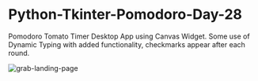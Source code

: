 # Python-Tkinter-Pomodoro-Day-28
Pomodoro Tomato Timer Desktop App using Canvas Widget. Some use of Dynamic Typing with added functionality, checkmarks appear after each round.

![grab-landing-page](https://github.com/winnie1312/grab/blob/master/grab-landingpage-winnie.gif)
